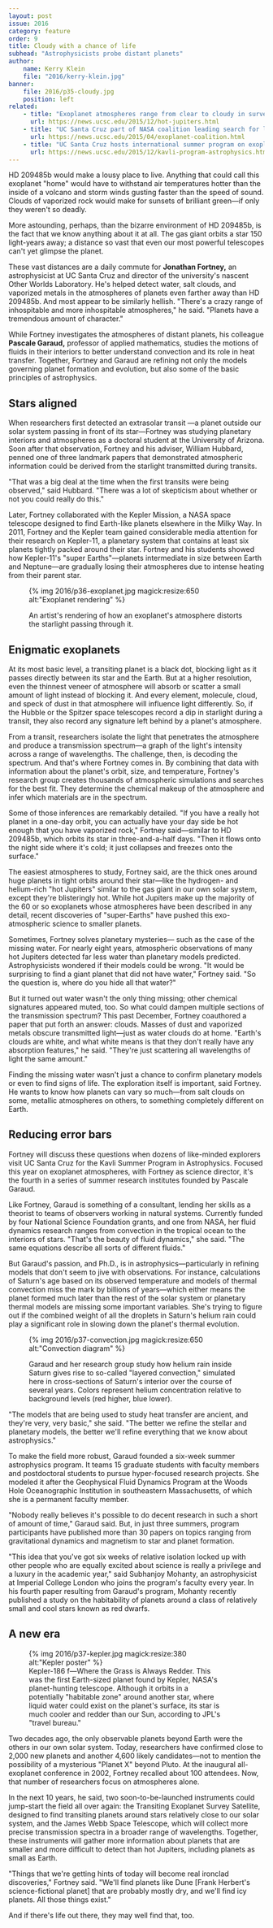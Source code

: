 ```yaml
---
layout: post
issue: 2016
category: feature
order: 9
title: Cloudy with a chance of life
subhead: "Astrophysicists probe distant planets"
author:
    name: Kerry Klein
    file: "2016/kerry-klein.jpg"
banner:
    file: 2016/p35-cloudy.jpg
    position: left
related:
    - title: "Exoplanet atmospheres range from clear to cloudy in survey of 'hot Jupiters'"
      url: https://news.ucsc.edu/2015/12/hot-jupiters.html
    - title: "UC Santa Cruz part of NASA coalition leading search for life on distant worlds"
      url: https://news.ucsc.edu/2015/04/exoplanet-coalition.html
    - title: "UC Santa Cruz hosts international summer program on exoplanetary atmospheres"
      url: https://news.ucsc.edu/2015/12/kavli-program-astrophysics.html
---
```


HD 209485b would make a lousy place to live. Anything that could call this exoplanet "home" would have to withstand air temperatures hotter than the inside of a volcano and storm winds gusting faster than the speed of sound. Clouds of vaporized rock would make for sunsets of brilliant green—if only they weren't so deadly.

More astounding, perhaps, than the bizarre environment of HD 209485b, is the fact that we know anything about it at all. The gas giant orbits a star 150 light-years away; a distance so vast that even our most powerful telescopes can't yet glimpse the planet.

These vast distances are a daily commute for **Jonathan Fortney,** an astrophysicist at UC Santa Cruz and director of the university's nascent Other Worlds Laboratory. He's helped detect water, salt clouds, and vaporized metals in the atmospheres of planets even farther away than HD 209485b. And most appear to be similarly hellish. "There's a crazy range of inhospitable and more inhospitable atmospheres," he said. "Planets have a tremendous amount of character."

While Fortney investigates the atmospheres of distant planets, his colleague **Pascale Garaud,** professor of applied mathematics, studies the motions of fluids in their interiors to better understand convection and its role in heat transfer. Together, Fortney and Garaud are refining not only the models governing planet formation and evolution, but also some of the basic principles of astrophysics.

## Stars aligned

When researchers first detected an extrasolar transit —a planet outside our solar system passing in front of its star—Fortney was studying planetary interiors and atmospheres as a doctoral student at the University of Arizona. Soon after that observation, Fortney and his adviser, William Hubbard, penned one of three landmark papers that demonstrated atmospheric information could be derived from the starlight transmitted during transits.

"That was a big deal at the time when the first transits were being observed," said Hubbard. "There was a lot of skepticism about whether or not you could really do this."

Later, Fortney collaborated with the Kepler Mission, a NASA space telescope designed to find Earth-like planets elsewhere in the Milky Way. In 2011, Fortney and the Kepler team gained considerable media attention for their research on Kepler-11, a planetary system that contains at least six planets tightly packed around their star. Fortney and his students showed how Kepler-11's "super Earths"—planets intermediate in size between Earth and Neptune—are gradually losing their atmospheres due to intense heating from their parent star.

<figure>

{% img 2016/p36-exoplanet.jpg magick:resize:650 alt:"Exoplanet rendering" %}

<figcaption>An artist's rendering of how an exoplanet's atmosphere distorts the starlight passing through it.</figcaption>

</figure>

## Enigmatic exoplanets

At its most basic level, a transiting planet is a black dot, blocking light as it passes directly between its star and the Earth. But at a higher resolution, even the thinnest veneer of atmosphere will absorb or scatter a small amount of light instead of blocking it. And every element, molecule, cloud, and speck of dust in that atmosphere will influence light differently. So, if the Hubble or the Spitzer space telescopes record a dip in starlight during a transit, they also record any signature left behind by a planet's atmosphere.

From a transit, researchers isolate the light that penetrates the atmosphere and produce a transmission spectrum—a graph of the light's intensity across a range of wavelengths. The challenge, then, is decoding the spectrum. And that's where Fortney comes in. By combining that data with information about the planet's orbit, size, and temperature, Fortney's research group creates thousands of atmospheric simulations and searches for the best fit. They determine the chemical makeup of the atmosphere and infer which materials are in the spectrum.

Some of those inferences are remarkably detailed. "If you have a really hot planet in a one-day orbit, you can actually have your day side be hot enough that you have vaporized rock," Fortney said—similar to HD 209485b, which orbits its star in three-and-a-half days. "Then it flows onto the night side where it's cold; it just collapses and freezes onto the surface."

The easiest atmospheres to study, Fortney said, are the thick ones around huge planets in tight orbits around their star—like the hydrogen- and helium-rich "hot Jupiters" similar to the gas giant in our own solar system, except they're blisteringly hot. While hot Jupiters make up the majority of the 60 or so exoplanets whose atmospheres have been described in any detail, recent discoveries of "super-Earths" have pushed this exo-atmospheric science to smaller planets.

Sometimes, Fortney solves planetary mysteries— such as the case of the missing water. For nearly eight years, atmospheric observations of many hot Jupiters detected far less water than planetary models predicted. Astrophysicists wondered if their models could be wrong. "It would be surprising to find a giant planet that did not have water," Fortney said. "So the question is, where do you hide all that water?"

But it turned out water wasn't the only thing missing; other chemical signatures appeared muted, too. So what could dampen multiple sections of the transmission spectrum? This past December, Fortney coauthored a paper that put forth an answer: clouds. Masses of dust and vaporized metals obscure transmitted light—just as water clouds do at home. "Earth's clouds are white, and what white means is that they don't really have any absorption features," he said. "They're just scattering all wavelengths of light the same amount."

Finding the missing water wasn't just a chance to confirm planetary models or even to find signs of life. The exploration itself is important, said Fortney. He wants to know how planets can vary so much—from salt clouds on some, metallic atmospheres on others, to something completely different on Earth.

## Reducing error bars

Fortney will discuss these questions when dozens of like-minded explorers visit UC Santa Cruz for the Kavli Summer Program in Astrophysics. Focused this year on exoplanet atmospheres, with Fortney as science director, it's the fourth in a series of summer research institutes founded by Pascale Garaud.

Like Fortney, Garaud is something of a consultant, lending her skills as a theorist to teams of observers working in natural systems. Currently funded by four National Science Foundation grants, and one from NASA, her fluid dynamics research ranges from convection in the tropical ocean to the interiors of stars. "That's the beauty of fluid dynamics," she said. "The same equations describe all sorts of different fluids."

But Garaud's passion, and Ph.D., is in astrophysics—particularly in refining models that don't seem to jive with observations. For instance, calculations of Saturn's age based on its observed temperature and models of thermal convection miss the mark by billions of years—which either means the planet formed much later than the rest of the solar system or planetary thermal models are missing some important variables. She's trying to figure out if the combined weight of all the droplets in Saturn's helium rain could play a significant role in slowing down the planet's thermal evolution.

<figure>

{% img 2016/p37-convection.jpg magick:resize:650 alt:"Convection diagram" %}

<figcaption>Garaud and her research group study how helium rain inside Saturn gives rise to so-called "layered convection," simulated here in cross-sections of Saturn's interior over the course of several years. Colors represent helium concentration relative to background levels (red higher, blue lower).</figcaption>

</figure>

"The models that are being used to study heat transfer are ancient, and they're very, very basic," she said. "The better we refine the stellar and planetary models, the better we'll refine everything that we know about astrophysics."

To make the field more robust, Garaud founded a six-week summer astrophysics program. It teams 15 graduate students with faculty members and postdoctoral students to pursue hyper-focused research projects. She modeled it after the Geophysical Fluid Dynamics Program at the Woods Hole Oceanographic Institution in southeastern Massachusetts, of which she is a permanent faculty member.

"Nobody really believes it's possible to do decent research in such a short of amount of time," Garaud said. But, in just three summers, program participants have published more than 30 papers on topics ranging from gravitational dynamics and magnetism to star and planet formation.

"This idea that you've got six weeks of relative isolation locked up with other people who are equally excited about science is really a privilege and a luxury in the academic year," said Subhanjoy Mohanty, an astrophysicist at Imperial College London who joins the program's faculty every year. In his fourth paper resulting from Garaud's program, Mohanty recently published a study on the habitability of planets around a class of relatively small and cool stars known as red dwarfs.

## A new era

<figure class="right" style="max-width:380px;">
{% img 2016/p37-kepler.jpg magick:resize:380 alt:"Kepler poster" %}
<figcaption>Kepler-186 f—Where the Grass is Always Redder. This was the first Earth-sized planet found by Kepler, NASA's planet-hunting telescope. Although it orbits in a potentially "habitable zone" around another star, where liquid water could exist on the planet's surface, its star is much cooler and redder than our Sun, according to JPL's "travel bureau."</figcaption>
</figure>

Two decades ago, the only observable planets beyond Earth were the others in our own solar system. Today, researchers have confirmed close to 2,000 new planets and another 4,600 likely candidates—not to mention the possibility of a mysterious "Planet X" beyond Pluto. At the inaugural all-exoplanet conference in 2002, Fortney recalled about 100 attendees. Now, that number of researchers focus on atmospheres alone.

In the next 10 years, he said, two soon-to-be-launched instruments could jump-start the field all over again: the Transiting Exoplanet Survey Satellite, designed to find transiting planets around stars relatively close to our solar system, and the James Webb Space Telescope, which will collect more precise transmission spectra in a broader range of wavelengths. Together, these instruments will gather more information about planets that are smaller and more difficult to detect than hot Jupiters, including planets as small as Earth.

"Things that we're getting hints of today will become real ironclad discoveries," Fortney said. "We'll find planets like Dune [Frank Herbert's science-fictional planet] that are probably mostly dry, and we'll find icy planets. All those things exist."

And if there's life out there, they may well find that, too.
